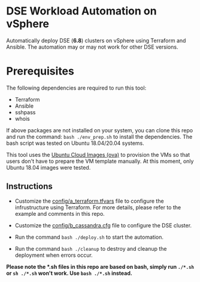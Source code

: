 # DSE Workload Automation on vSphere

Automatically deploy DSE (**6.8**) clusters on vSphere using Terraform and Ansible. The automation may or may not work for other DSE versions.

# Prerequisites

The following dependencies are required to run this tool:
- Terraform
- Ansible
- sshpass
- whois

If above packages are not installed on your system, you can clone this repo and run the command: `bash ./env_prep.sh` to install the dependencies. The bash script was tested on Ubuntu 18.04/20.04 systems.  

This tool uses the [Ubuntu Cloud Images (ova)](https://cloud-images.ubuntu.com/) to provision the VMs so that users don't have to prepare the VM template manually. At this moment, only Ubuntu 18.04 images were tested.

## Instructions
 - Customize the [config/a_terraform.tfvars](https://github.com/xweichu/dse_automation/blob/main/config/a_terraform.tfvars) file to configure the infrustructure using Terraform. For more details, please refer to the example and comments in this repo.

 - Customize the [config/b_cassandra.cfg](https://github.com/xweichu/dse_automation/blob/main/config/b_cassandra.cfg) file to configure the DSE cluster.

 - Run the command `bash ./deploy.sh` to start the automation. 
 
 - Run the command `bash ./cleanup` to destroy and cleanup the deployment when errors occur.

**Please note the \*.sh files in this repo are based on bash, simply run `./*.sh` or `sh ./*.sh` won't work. Use `bash ./*.sh` instead.**
